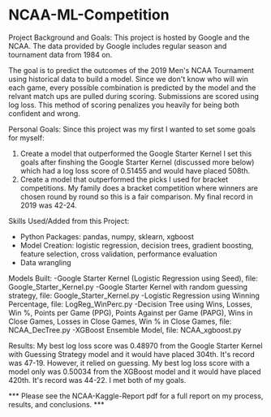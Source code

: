 # NCAA-ML-Competition
Project Background and Goals:
This project is hosted by Google and the NCAA. The data provided by Google includes regular season and tournament data from 1984 on.

The goal is to predict the outcomes of the 2019 Men's NCAA Tournament using historical data to build a model. Since we don't know who will win each game, every possible combination is predicted by the model and the relvant match ups are pulled during scoring. Submissions are scored using log loss. This method of scoring penalizes you heavily for being both confident and wrong.

Personal Goals:
Since this project was my first I wanted to set some goals for myself:
1) Create a model that outperformed the Google Starter Kernel
        I set this goals after finshing the Google Starter Kernel (discussed more below) which had a log loss score of               0.51455 and would have placed 508th.
2) Create a model that outperformed the picks I used for bracket competitions. 
        My family does a bracket competition where winners are chosen round by round so this is a fair comparison. My final           record in 2019 was 42-24.
        
Skills Used/Added from this Project:
- Python Packages: pandas, numpy, sklearn, xgboost
- Model Creation: logistic regression, decision trees, gradient boosting, feature selection, cross validation, performance                        evaluation
- Data wrangling 

Models Built:
-Google Starter Kernel (Logistic Regression using Seed), file: Google_Starter_Kernel.py
-Google Starter Kernel with random guessing strategy, file: Google_Starter_Kernel.py 
-Logistic Regression using Winning Percentage, file: LogReg_WinPerc.py
-Decision Tree using Wins, Losses, Win %, Points per Game (PPG), Points Against per Game (PAPG), Wins in Close Games, Losses          in Close Games, Win % in Close Games, file: NCAA_DecTree.py
-XGBoost Ensemble Model, file: NCAA_xgboost.py

Results:
My best log loss score was 0.48970 from the Google Starter Kernel with Guessing Strategy model and it would have placed 304th. It's record was 47-19. However, it relied on guessing. My best log loss score with a model only was 0.50034 from the XGBoost model and it would have placed 420th. It's record was 44-22. I met both of my goals.

*** Please see the NCAA-Kaggle-Report pdf for a full report on my process, results, and conclusions. ***
